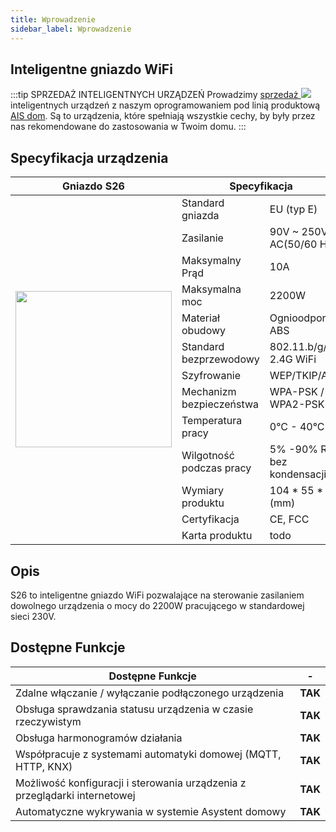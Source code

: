 ```yaml
---
title: Wprowadzenie
sidebar_label: Wprowadzenie
---
```

## Inteligentne gniazdo WiFi

:::tip SPRZEDAŻ INTELIGENTNYCH URZĄDZEŃ
Prowadzimy [sprzedaż ![](/img/en/iot/shopping-outline.svg)](https://allegro.pl/uzytkownik/AI-Speaker) inteligentnych urządzeń z naszym oprogramowaniem pod linią produktową [AIS dom](https://allegro.pl/uzytkownik/AI-Speaker).
Są to urządzenia, które spełniają wszystkie cechy, by były przez nas rekomendowane do zastosowania w Twoim domu.
:::

## Specyfikacja urządzenia

<table>
    <thead>
        <tr>
            <th>Gniazdo S26</th>
            <th colspan="2">Specyfikacja</th>
        </tr>
    </thead>
    <tbody>
        <tr>
            <td rowspan="13">
                <img src="/img/en/iot/iot_s26.png" width="250"/>
            </td>
            <td>Standard gniazda</td>
            <td>EU (typ E)</td>
        </tr>
        <tr>
          <td>Zasilanie</td>
          <td>90V ~ 250V AC(50/60 Hz)</td>
        </tr>
        <tr>
            <td>Maksymalny Prąd</td>
            <td>10A</td>
        </tr>
        <tr>
            <td>Maksymalna moc</td>
            <td>2200W</td>
        </tr>
        <tr>
            <td>Materiał obudowy</td>
            <td>Ognioodporny ABS</td>
        </tr>
        <tr>
            <td>Standard bezprzewodowy</td>
            <td>802.11.b/g/n 2.4G WiFi</td>
        </tr>
        <tr>
            <td>Szyfrowanie</td>
            <td>WEP/TKIP/AES</td>
        </tr>
        <tr>
            <td>Mechanizm bezpieczeństwa</td>
            <td>WPA-PSK / WPA2-PSK</td>
        </tr>
        <tr>
            <td>Temperatura pracy</td>
            <td>0°C - 40°C</td>
        </tr>
        <tr>
            <td>Wilgotność podczas pracy</td>
            <td>5% -90% RH, bez kondensacji</td>
        </tr>
        <tr>
            <td>Wymiary produktu</td>
            <td>104 * 55 * 73 (mm)</td>
        </tr>
        <tr>
            <td>Certyfikacja</td>
            <td>CE, FCC</td>
        </tr>
        <tr>
            <td>Karta produktu</td>
            <td>todo</td>
        </tr>
    </tbody>
</table>

## Opis

S26 to inteligentne gniazdo WiFi pozwalające na sterowanie zasilaniem dowolnego urządzenia o mocy do 2200W pracującego w standardowej sieci 230V.

## Dostępne Funkcje


Dostępne Funkcje                                                           |   -     
---------------------------------------------------------------------------|--------   
Zdalne włączanie / wyłączanie podłączonego urządzenia                      | **TAK**
Obsługa sprawdzania statusu urządzenia w czasie rzeczywistym               | **TAK**
Obsługa harmonogramów działania                                            | **TAK**
Współpracuje z systemami automatyki domowej (MQTT, HTTP, KNX)              | **TAK**
Możliwość konfiguracji i sterowania urządzenia z przeglądarki internetowej | **TAK**
Automatyczne wykrywania w systemie Asystent domowy                         | **TAK**
